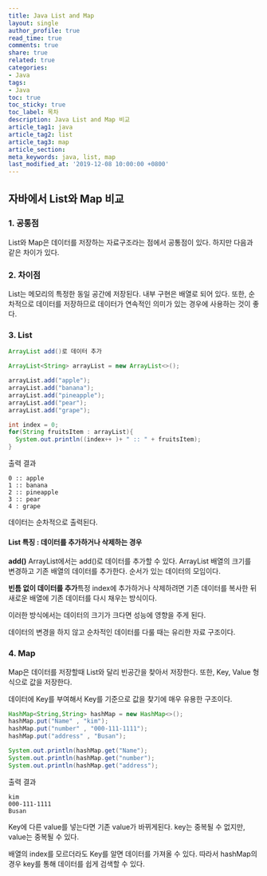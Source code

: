 ```yaml
---
title: Java List and Map
layout: single
author_profile: true
read_time: true
comments: true
share: true
related: true
categories:
- Java
tags:
- Java
toc: true
toc_sticky: true
toc_label: 목차
description: Java List and Map 비교
article_tag1: java
article_tag2: list
article_tag3: map
article_section:  
meta_keywords: java, list, map
last_modified_at: '2019-12-08 10:00:00 +0800'
---
```


## 자바에서 List와 Map 비교

### 1. 공통점

List와 Map은 데이터를 저장하는 자료구조라는 점에서 공통점이 있다. 하지만 다음과 같은 차이가 있다.

### 2. 차이점

List는 메모리의 특정한 동일 공간에 저장된다.
내부 구현은 배열로 되어 있다. 또한, 순차적으로 데이터를 저장하므로 데이터가 연속적인 의미가 있는 경우에 사용하는 것이 좋다. 


### 3.	List
```java
ArrayList add()로 데이터 추가

ArrayList<String> arrayList = new ArrayList<>();

arrayList.add("apple");
arrayList.add("banana");
arrayList.add("pineapple");
arrayList.add("pear");
arrayList.add("grape");

int index = 0;
for(String fruitsItem : arrayList){
  System.out.println((index++ )+ " :: " + fruitsItem);
}
```

출력 결과
```
0 :: apple
1 :: banana
2 :: pineapple
3 :: pear
4 : grape
```

데이터는 순차적으로 출력된다.

#### List 특징 : 데이터를 추가하거나 삭제하는 경우

**add()** ArrayList에서는 add()로 데이터를 추가할 수 있다. ArrayList 배열의 크기를 변경하고 기존 배열의 데이터를 추가한다. 순서가 있는 데이터의 모임이다.

**빈틈 없이 데이터를 추가**특정 index에 추가하거나 삭제하려면 기존 데이터를 복사한 뒤 새로운 배열에 기존 데이터를 다시 채우는 방식이다.

이러한 방식에서는 데이터의 크기가 크다면 성능에 영향을 주게 된다.

데이터의 변경을 하지 않고 순차적인 데이터를 다룰 때는 유리한 자료 구조이다.


### 4. Map

Map은 데이터를 저장할때 List와 달리 빈공간을 찾아서 저장한다. 또한, Key, Value 형식으로 값을 저장한다.

데이터에 Key를 부여해서 Key를 기준으로 값을 찾기에 매우 유용한 구조이다.

```java
HashMap<String,String> hashMap = new HashMap<>();
hashMap.put("Name" , "kim");
hashMap.put("number" , "000-111-1111");
hashMap.put("address" , "Busan");

System.out.println(hashMap.get("Name");
System.out.println(hashMap.get("number");
System.out.println(hashMap.get("address");
```

출력 결과
```
kim
000-111-1111
Busan
```

Key에 다른 value를 넣는다면 기존 value가 바뀌게된다.
key는 중복될 수 없지만, value는 중복될 수 있다.

배열의 index를 모르더라도 Key를 알면 데이터를 가져올 수 있다. 따라서 hashMap의 경우 key를 통해 데이터를 쉽게 검색할 수 있다.